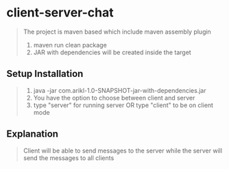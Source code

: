 # client-server-chat
>The project is maven based which include maven assembly plugin
>1. maven run clean package 
>2. JAR with dependencies will be created inside the target

## Setup Installation 
>1. java -jar com.arikl-1.0-SNAPSHOT-jar-with-dependencies.jar
>2. You have the option to choose between client and server
>3. type "server" for running server OR type "client" to be on client mode

## Explanation
> Client will be able to send messages to the server while the server will send the messages to all clients
